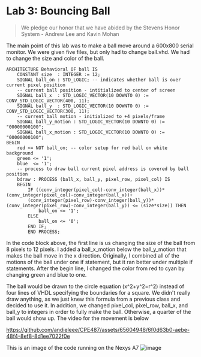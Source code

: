 # Lab 3: Bouncing Ball

> We pledge our honor that we have abided by the Stevens Honor System - Andrew Lee and Kavin Mohan

The main point of this lab was to make a ball move around a 600x800 serial monitor.  We were given five files, but only had to change ball.vhd. We had to change the size and color of the ball.  
```
ARCHITECTURE Behavioral OF ball IS
	CONSTANT size  : INTEGER := 12;
	SIGNAL ball_on : STD_LOGIC; -- indicates whether ball is over current pixel position
	-- current ball position - intitialized to center of screen
	SIGNAL ball_x  : STD_LOGIC_VECTOR(10 DOWNTO 0) := CONV_STD_LOGIC_VECTOR(400, 11);
	SIGNAL ball_y  : STD_LOGIC_VECTOR(10 DOWNTO 0) := CONV_STD_LOGIC_VECTOR(300, 11);
	-- current ball motion - initialized to +4 pixels/frame
	SIGNAL ball_y_motion : STD_LOGIC_VECTOR(10 DOWNTO 0) := "00000000100";
	SIGNAL ball_x_motion : STD_LOGIC_VECTOR(10 DOWNTO 0) := "00000000100";
BEGIN
	red <= NOT ball_on; -- color setup for red ball on white background
	green <= '1';
	blue  <= '1';
	-- process to draw ball current pixel address is covered by ball position
	bdraw : PROCESS (ball_x, ball_y, pixel_row, pixel_col) IS
	BEGIN
	    IF ((conv_integer(pixel_col)-conv_integer(ball_x))*(conv_integer(pixel_col)-conv_integer(ball_x))+
	    (conv_integer(pixel_row)-conv_integer(ball_y))*(conv_integer(pixel_row)-conv_integer(ball_y)) <= (size*size)) THEN
		    ball_on <= '1';
		ELSE
			ball_on <= '0';
		END IF;
		END PROCESS;
```

In the code block above, the first line is us changing the size of the ball from 8 pixels to 12 pixels.   I added a ball_x_motion below the ball_y_motion that makes the ball move in the x direction.  Originally, I combined all of the motions of the ball under one if statement, but it ran better under multiple if statements.  After the begin line, I changed the color from red to cyan by changing green and blue to one.

The ball would be drawn to the circle equation (x^2+y^2=r^2) instead of four lines of VHDL specifying the boundaries for a square.  We didn't really draw anything, as we just knew this formula from a previous class and decided to use it.  In addition, we changed pixel_col, pixel_row, ball_x, and ball_y to integers in order to fully make the ball.  Otherwise, a quarter of the ball would show up.  The video for the movement is below


https://github.com/andieleee/CPE487/assets/65604948/6f0d63b0-aebe-48f4-8ef8-8d1ee7022f0e

This is an image of the code running on the Nexys A7
![image](https://github.com/andieleee/CPE487/assets/65604948/fa157d41-bd16-4357-9f29-a27f1d2e48b4)


